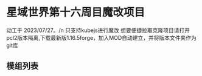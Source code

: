 # 星域世界第十六周目魔改项目

动工于 2023/07/27。/n
只支持kubejs进行魔改
想要便捷拉取克隆项目请打开pcl2版本隔离,下载最新版1.16.5forge，加入MOD自动建立，并将版本文件夹作为git库

## 模组列表

